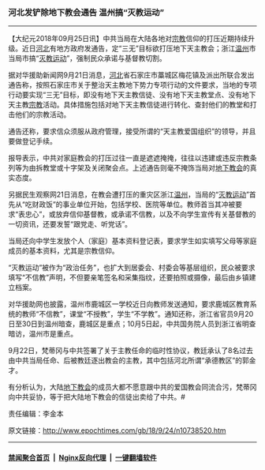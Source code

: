 ### 河北发铲除地下教会通告 温州搞“灭教运动”
------------------------

<p>【大纪元2018年09月25日讯】中共当局在大陆各地对<a href="http://www.epochtimes.com/gb/tag/%E5%AE%97%E6%95%99.html">宗教</a>信仰的打压近期持续升级。近日<a href="http://www.epochtimes.com/gb/tag/%E6%B2%B3%E5%8C%97.html">河北</a>有地方政府发通告，定“三无”目标欲打压地下天主教会；浙江<a href="http://www.epochtimes.com/gb/tag/%E6%B8%A9%E5%B7%9E.html">温州</a>市当局市搞“<a href="http://www.epochtimes.com/gb/tag/%E7%81%AD%E6%95%99%E8%BF%90%E5%8A%A8.html">灭教运动</a>”，强制民众承诺与基督教切割。</p>
<p>据对华援助新闻网9月21日消息，<a href="http://www.epochtimes.com/gb/tag/%E6%B2%B3%E5%8C%97.html">河北</a>省石家庄市藁城区梅花镇及派出所联合发出通告称，按照石家庄市关于整治天主教地下势力专项行动的文件要求，当地的专项行动要实现“三无”目标，即没有地下天主教信徒、没有地下天主教堂点、没有地下天主教<a href="http://www.epochtimes.com/gb/tag/%E5%AE%97%E6%95%99.html">宗教</a>活动。具体措施包括对地下天主教信徒进行转化、查封他们的教堂和打击他们的宗教活动。</p>
<p>通告还称，要求信众须服从政府管理，接受所谓的“天主教爱国组织”的领导，并且要做登记手续。</p>
<p>报导表示，中共对家庭教会的打压过往一直是遮遮掩掩，往往以违建或违反宗教条列等为由拆教堂或十字架及关闭聚会点。上述通告则毫不掩饰当局对<a href="http://www.epochtimes.com/gb/tag/%E5%9C%B0%E4%B8%8B%E6%95%99%E4%BC%9A.html">地下教会</a>的真实态度。</p>
<p>另据民生观察网21日消息，在教会遭打压的重灾区浙江<a href="http://www.epochtimes.com/gb/tag/%E6%B8%A9%E5%B7%9E.html">温州</a>，当局的“<a href="http://www.epochtimes.com/gb/tag/%E7%81%AD%E6%95%99%E8%BF%90%E5%8A%A8.html">灭教运动</a>”首先从“吃财政饭”的事业单位开始，包括学校、医院等单位。教师首当其冲被要求“表忠心”，或放弃信仰基督教，或承诺不信教，以及不向学生宣传有关基督教的一切资讯，还要发誓“跟党走、听党话”。</p>
<p>当局还向中学生发放个人（家庭）基本资料登记表，要求学生如实填写父母等家庭成员的基本资料，尤其是宗教信仰。</p>
<p>“灭教运动”被作为“政治任务”，也扩大到居委会、村委会等基层组织，民众被要求填写“不信教”声明，不但要亲笔签名和采集指纹，还要拍照或摄像，最后由乡镇建立档案。</p>
<p>对华援助网也披露，温州市鹿城区一学校近日向教师发送通知，要求鹿城区教育系统的教师“不信教”，课堂“不授教”，学生“不学教”。通知还称，浙江省官员9月20日至30日到温州暗查，鹿城区是重点；10月5日起，中共国务院人员到浙江省明查暗访，温州市是重点。</p>
<p>9月22日，梵蒂冈与中共签署了关于主教任命的临时性协议，教廷承认了8名过去由中共当局任命、后被教廷逐出教会的主教，其中包括河北所谓“承德教区”的郭金才。</p>
<p>有分析认为，大陆<a href="http://www.epochtimes.com/gb/tag/%E5%9C%B0%E4%B8%8B%E6%95%99%E4%BC%9A.html">地下教会</a>的成员大都不愿意跟中共的爱国教会同流合污，梵蒂冈向中共妥协，等于把大陆地下教会的信徒出卖给了中共。#</p>
<p>责任编辑：李金本</p>

原文链接：http://www.epochtimes.com/gb/18/9/24/n10738520.htm


------------------------
#### [禁闻聚合首页](https://github.com/gfw-breaker/banned-news/blob/master/README.md) &nbsp;|&nbsp; [Nginx反向代理](https://github.com/gfw-breaker/open-proxy/blob/master/README.md) &nbsp;|&nbsp; [一键翻墙软件](https://github.com/gfw-breaker/nogfw/blob/master/README.md)